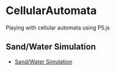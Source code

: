 # CellularAutomata
Playing with cellular automata using P5.js

## Sand/Water Simulation
* <a href="Sand_Water_Simulation/index.html">Sand/Water Simulation</a>
